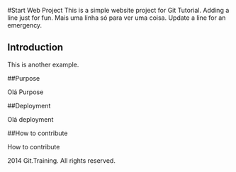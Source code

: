 #Start Web Project
This is a simple website project for Git Tutorial. Adding a line just for fun.  Mais uma linha só para ver uma coisa.
Update a line for an emergency.

## Introduction

This is another example.

##Purpose

Olá Purpose

##Deployment

Olá deployment

##How to contribute

How to contribute

2014 Git.Training. All rights reserved.